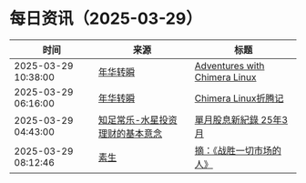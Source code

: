 ﻿# 每日资讯（2025-03-29）

|时间|来源|标题|
|---|---|---|
|2025-03-29 10:38:00|[年华转瞬](https://blog.xiaket.org/feed.xml)|[Adventures with Chimera Linux](https://xiaket.github.io/2025/chimera.html)|
|2025-03-29 06:16:00|[年华转瞬](https://blog.xiaket.org/feed.xml)|[Chimera Linux折腾记](https://xiaket.github.io/2025/chimera-cn.html)|
|2025-03-29 04:43:00|[知足常乐-水星投资理财的基本意念](http://mercurychong.blogspot.com/feeds/posts/default)|[單月股息新紀錄 25年3月](http://mercurychong.blogspot.com/2025/03/253.html)|
|2025-03-29 08:12:46|[素生](http://z.arlmy.me/atom.xml)|[摘：《战胜一切市场的人》](http://z.arlmy.me/posts/Note/Note_EdwardOThorp_AManForAllMarkets/)|
